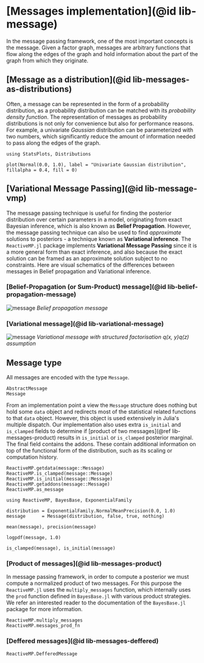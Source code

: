 
# [Messages implementation](@id lib-message)

In the message passing framework, one of the most important concepts is the message.
Given a factor graph, messages are arbitrary functions that flow along the edges of the graph and hold information about the part of the graph from which they originate.

## [Message as a distribution](@id lib-messages-as-distributions)

Often, a message can be represented in the form of a probability distribution, as a probability distribution can be matched with its _probability density function_.
The representation of messages as probability distributions is not only for convenience but also for performance reasons. For example, a univariate _Gaussian_ distribution can be parameterized with two numbers, which significantly reduce the amount of information needed to pass along the edges of the graph.

```@example
using StatsPlots, Distributions

plot(Normal(0.0, 1.0), label = "Univariate Gaussian distribution", fillalpha = 0.4, fill = 0)
```

## [Variational Message Passing](@id lib-message-vmp)

The message passing technique is useful for finding the posterior distribution over certain parameters in a model, originating from exact Bayesian inference, which is also known as __Belief Propagation__. However, the message passing technique can also be used to find _approximate_ solutions to posteriors - a technique known as __Variational inference__. The `ReactiveMP.jl` package implements __Variational Message Passing__ since it is a more general form than exact inference, and also because the exact solution can be framed as an approximate solution subject to no constraints. Here are visual schematics of the differences between messages in Belief propagation and Variational inference.

### [Belief-Propagation (or Sum-Product) message](@id lib-belief-propagation-message)

![message](../assets/img/bp-message.svg)
*Belief propagation message*

### [Variational message](@id lib-variational-message)

![message](../assets/img/vmp-message.svg)
*Variational message with structured factorisation q(x, y)q(z) assumption*


## Message type

All messages are encoded with the type `Message`. 

```@docs
AbstractMessage
Message
```

From an implementation point a view the `Message` structure does nothing but hold some `data` object and redirects most of the statistical related functions to that `data` object. 
However, this object is used extensively in Julia's multiple dispatch. 
Our implementation also uses extra `is_initial` and `is_clamped` fields to determine if [product of two messages](@ref lib-messages-product) results in `is_initial` or `is_clamped` posterior marginal. The final field contains the addons. These contain additional information on top of the functional form of the distribution, such as its scaling or computation history.

```@docs
ReactiveMP.getdata(message::Message)
ReactiveMP.is_clamped(message::Message)
ReactiveMP.is_initial(message::Message)
ReactiveMP.getaddons(message::Message)
ReactiveMP.as_message
```

```@example message
using ReactiveMP, BayesBase, ExponentialFamily

distribution = ExponentialFamily.NormalMeanPrecision(0.0, 1.0)
message      = Message(distribution, false, true, nothing)
```

```@example message
mean(message), precision(message)
```

```@example message
logpdf(message, 1.0)
```

```@example message
is_clamped(message), is_initial(message)
```

### [Product of messages](@id lib-messages-product)

In message passing framework, in order to compute a posterior we must compute a normalized product of two messages.
For this purpose the `ReactiveMP.jl` uses the `multiply_messages` function, which internally uses the `prod` function
defined in `BayesBase.jl` with various product strategies. We refer an interested reader to the documentation of the 
`BayesBase.jl` package for more information.

```@docs
ReactiveMP.multiply_messages
ReactiveMP.messages_prod_fn
```


### [Deffered messages](@id lib-messages-deffered)

```@docs 
ReactiveMP.DefferedMessage
```